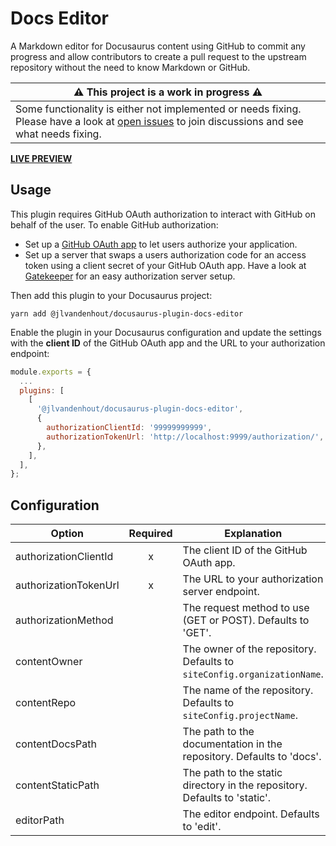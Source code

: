 # Docs Editor

A Markdown editor for Docusaurus content using GitHub to commit any progress and allow contributors to create a pull request to the upstream repository without the need to know Markdown or GitHub.

| ⚠️ This project is a work in progress ⚠️                                                                                                                                                                               |
| ---------------------------------------------------------------------------------------------------------------------------------------------------------------------------------------------------------------------- |
| Some functionality is either not implemented or needs fixing. Please have a look at [open issues](https://github.com/jlvandenhout/docusaurus-plugin-docs-editor/issues) to join discussions and see what needs fixing. |

[**LIVE PREVIEW**](https://jlvandenhout.github.io/docusaurus-plugin-docs-editor)

## Usage

This plugin requires GitHub OAuth authorization to interact with GitHub on behalf of the user. To enable GitHub authorization:

- Set up a [GitHub OAuth app](https://docs.github.com/en/developers/apps/building-oauth-apps/creating-an-oauth-app) to let users authorize your application.
- Set up a server that swaps a users authorization code for an access token using a client secret of your GitHub OAuth app. Have a look at [Gatekeeper](https://github.com/prose/gatekeeper) for an easy authorization server setup.

Then add this plugin to your Docusaurus project:

```
yarn add @jlvandenhout/docusaurus-plugin-docs-editor
```

Enable the plugin in your Docusaurus configuration and update the settings with the **client ID** of the GitHub OAuth app and the URL to your authorization endpoint:

```js
module.exports = {
  ...
  plugins: [
    [
      '@jlvandenhout/docusaurus-plugin-docs-editor',
      {
        authorizationClientId: '99999999999',
        authorizationTokenUrl: 'http://localhost:9999/authorization/',
      },
    ],
  ],
};
```

## Configuration

| Option                | Required | Explanation                                                               |
| --------------------- | :------: | ------------------------------------------------------------------------- |
| authorizationClientId |    x     | The client ID of the GitHub OAuth app.                                    |
| authorizationTokenUrl |    x     | The URL to your authorization server endpoint.                            |
| authorizationMethod   |          | The request method to use (GET or POST). Defaults to 'GET'.               |
| contentOwner          |          | The owner of the repository. Defaults to `siteConfig.organizationName`.   |
| contentRepo           |          | The name of the repository. Defaults to `siteConfig.projectName`.         |
| contentDocsPath       |          | The path to the documentation in the repository. Defaults to 'docs'.      |
| contentStaticPath     |          | The path to the static directory in the repository. Defaults to 'static'. |
| editorPath            |          | The editor endpoint. Defaults to 'edit'.                                  |
